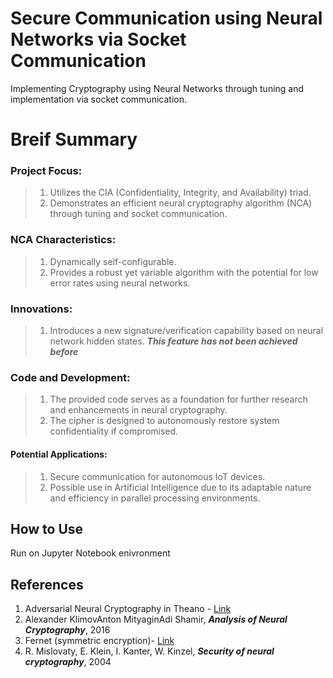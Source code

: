 # Secure Communication using Neural Networks via Socket Communication 
Implementing Cryptography using Neural Networks through tuning and implementation via socket communication. 

# Breif Summary 
### Project Focus:
> 1. Utilizes the CIA (Confidentiality, Integrity, and Availability) triad.
> 2. Demonstrates an efficient neural cryptography algorithm (NCA) through tuning and socket communication.

 ### NCA Characteristics:
> 1. Dynamically self-configurable.
> 2. Provides a robust yet variable algorithm with the potential for low error rates using neural networks.

 ### Innovations:
> 1. Introduces a new signature/verification capability based on neural network hidden states. <strong>*This feature has not been achieved before*</strong>

### Code and Development:
> 1. The provided code serves as a foundation for further research and enhancements in neural cryptography.
> 2. The cipher is designed to autonomously restore system confidentiality if compromised.

#### Potential Applications:
> 1. Secure communication for autonomous IoT devices.
> 2. Possible use in Artificial Intelligence due to its adaptable nature and efficiency in parallel processing environments.

## How to Use
Run on Jupyter Notebook enivronment 

## References
1. Adversarial Neural Cryptography in Theano -  [Link](https://nlml.github.io/neural-networks/adversarialneural-cryptography/)
2. Alexander KlimovAnton MityaginAdi Shamir, ***Analysis of Neural Cryptography***, 2016
3. Fernet (symmetric encryption)- [Link](https://cryptography.io/en/latest/fernet/)
4.  R. Mislovaty, E. Klein, I. Kanter, W. Kinzel, ***Security of neural cryptography***, 2004
